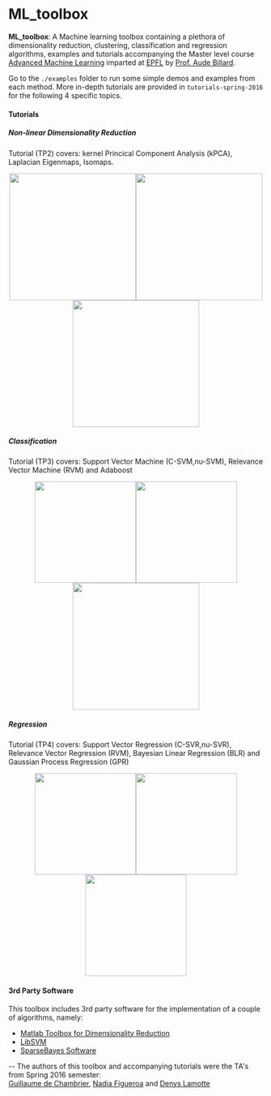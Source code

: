 # ML_toolbox

**ML_toolbox**: A Machine learning toolbox containing a plethora of dimensionality reduction, clustering, classification and regression algorithms, examples and tutorials accompanying the Master level course [Advanced Machine Learning](http://lasa.epfl.ch/teaching/lectures/ML_MSc_Advanced/index.php) imparted at [EPFL](https://www.epfl.ch/) by [Prof. Aude Billard](http://lasa.epfl.ch/).

Go to the ```./examples``` folder to run some simple demos and examples from each method. More in-depth tutorials are provided in ```tutorials-spring-2016``` for the following 4 specific topics.

#### Tutorials
##### Non-linear Dimensionality Reduction
Tutorial (TP2) covers: kernel Princical Component Analysis (kPCA), Laplacian Eigenmaps, Isomaps.

<p align="center">
<img src="https://github.com/epfl-lasa/ML_toolbox/blob/master/img/kernelPCA.png" width="250"><img src="https://github.com/epfl-lasa/ML_toolbox/blob/master/img/2D_circle.png" width="250"><img src="https://github.com/epfl-lasa/ML_toolbox/blob/master/img/2D_circle_proj_lap.png" width="250">
</p>

#####  Classification
Tutorial (TP3) covers: Support Vector Machine (C-SVM,nu-SVM), Relevance Vector Machine (RVM) and Adaboost
<p align="center">
<img src="https://github.com/epfl-lasa/ML_toolbox/blob/master/img/nusvm.png" width="200"><img src="https://github.com/epfl-lasa/ML_toolbox/blob/master/img/csvm_optimal_visual.png" width="200"><img src="https://github.com/epfl-lasa/ML_toolbox/blob/master/img/ada_50_iterations_alpha.png" width="250">
</p>


#####  Regression
Tutorial (TP4) covers: Support Vector Regression (C-SVR,nu-SVR), Relevance Vector Regression (RVM), Bayesian Linear Regression (BLR) and Gaussian Process Regression (GPR)

<p align="center">
<img src="https://github.com/epfl-lasa/ML_toolbox/blob/master/img/nonlinear_bignoise_nu001.png" width="200"><img src="https://github.com/epfl-lasa/ML_toolbox/blob/master/img/rvr_good_kernel.png" width="200"><img src="https://github.com/epfl-lasa/ML_toolbox/blob/master/img/gp_5_0_002.png" width="200">
</p>

#### 3rd Party Software
This toolbox includes 3rd party software for the implementation of a couple of algorithms, namely:
- [Matlab Toolbox for Dimensionality Reduction](https://lvdmaaten.github.io/drtoolbox/)
- [LibSVM](https://www.csie.ntu.edu.tw/~cjlin/libsvm/)
- [SparseBayes Software](http://www.miketipping.com/downloads.htm)

--
The authors of this toolbox and accompanying tutorials were the TA's from Spring 2016 semester:  
[Guillaume de Chambrier](http://lasa.epfl.ch/people/member.php?SCIPER=213946), [Nadia Figueroa](http://lasa.epfl.ch/people/member.php?SCIPER=238387) and [Denys Lamotte](http://lasa.epfl.ch/people/member.php?SCIPER=231543)
